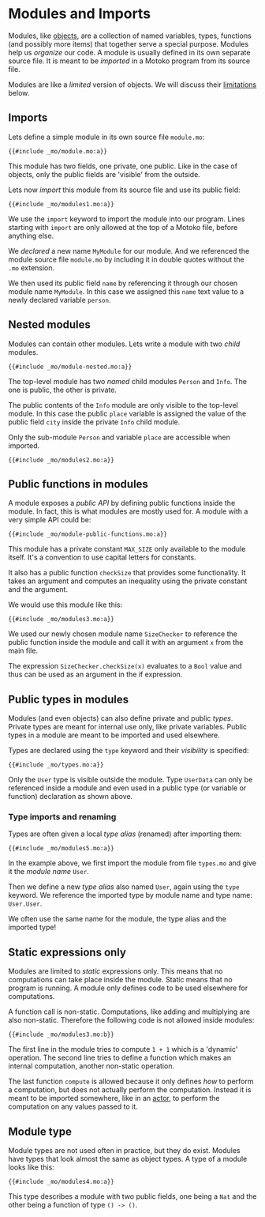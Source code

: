 # Modules and Imports
Modules, like [objects](/common-programming-concepts/objects-and-classes/objects.html), are a collection of named variables, types, functions (and possibly more items) that together serve a special purpose. Modules help us *organize* our code. A module is usually defined in its own separate source file. It is meant to be *imported* in a Motoko program from its source file. 

Modules are like a *limited* version of objects. We will discuss their [limitations](#static-expressions-only) below. 


## Imports
 Lets define a simple module in its own source file `module.mo`:

```motoko
{{#include _mo/module.mo:a}}
```

This module has two fields, one private, one public. Like in the case of objects, only the public fields are 'visible' from the outside.

Lets now *import* this module from its source file and use its public field:

```motoko
{{#include _mo/modules1.mo:a}}
```

We use the `import` keyword to import the module into our program. Lines starting with `import` are only allowed at the top of a Motoko file, before anything else.

We *declared* a new name `MyModule` for our module. And we referenced the module source file `module.mo` by including it in double quotes without the `.mo` extension.

We then used its public field `name` by referencing it through our chosen module name `MyModule`. In this case we assigned this `name` text value to a newly declared variable `person`.

## Nested modules
Modules can contain other modules. Lets write a module with two *child* modules. 

```motoko
{{#include _mo/module-nested.mo:a}}
```

The top-level module has two *named* child modules `Person` and `Info`. The one is public, the other is private. 

The public contents of the `Info` module are only visible to the top-level module. In this case the public `place` variable is assigned the value of the public field `city` inside the private `Info` child module.  

Only the sub-module `Person` and variable `place` are accessible when imported.  

```motoko
{{#include _mo/modules2.mo:a}}
```

## Public functions in modules
A module exposes a *public API* by defining public functions inside the module. In fact, this is what modules are mostly used for. A module with a very simple API could be:

```motoko
{{#include _mo/module-public-functions.mo:a}}
```

This module has a private constant `MAX_SIZE` only available to the module itself. It's a convention to use capital letters for constants. 

It also has a public function `checkSize` that provides some functionality. It takes an argument and computes an inequality using the private constant and the argument.

We would use this module like this:

```motoko
{{#include _mo/modules3.mo:a}}
```

We used our newly chosen module name `SizeChecker` to reference the public function inside the module and call it with an argument `x` from the main file. 

The expression `SizeChecker.checkSize(x)` evaluates to a `Bool` value and thus can be used as an argument in the if expression. 

## Public types in modules
Modules (and even objects) can also define private and public *types*. Private types are meant for internal use only, like private variables. Public types in a module are meant to be imported and used elsewhere.

Types are declared using the `type` keyword and their *visibility* is specified:

```motoko
{{#include _mo/types.mo:a}}
```

Only the `User` type is visible outside the module. Type `UserData` can only be referenced inside a module and even used in a public type (or variable or function) declaration as shown above. 

### Type imports and renaming
Types are often given a local *type alias* (renamed) after importing them:

```motoko
{{#include _mo/modules5.mo:a}}
```

In the example above, we first import the module from file `types.mo` and give it the *module name* `User`. 

Then we define a new *type alias* also named `User`, again using the `type` keyword. We reference the imported type by module name and type name: `User.User`.

We often use the same name for the module, the type alias and the imported type!

##  Static expressions only
Modules are limited to *static* expressions only. This means that no computations can take place inside the module. Static means that no program is running. A module only defines code to be used elsewhere for computations. 

A function call is non-static. Computations, like adding and multiplying are also non-static. Therefore the following code is not allowed inside modules:

```motoko
{{#include _mo/modules3.mo:b}}
```

The first line in the module tries to compute `1 + 1` which is a 'dynamic' operation. The second line tries to define a function which makes an internal computation, another non-static operation. 

The last function `compute` is allowed because it only defines *how* to perform a computation, but does not actually perform the computation. Instead it is meant to be imported somewhere, like in an [actor](/internet-computer-programming-concepts/actors.html), to perform the computation on any values passed to it. 

## Module type
Module types are not used often in practice, but they do exist. Modules have types that look almost the same as object types. A type of a module looks like this:

```motoko
{{#include _mo/modules4.mo:a}}
```

 This type describes a module with two public fields, one being a `Nat` and the other being a function of type `() -> ()`.
